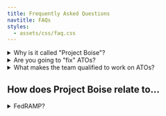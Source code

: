 ```yaml
---
title: Frequently Asked Questions
navtitle: FAQs
styles:
  - assets/css/faq.css
---
```


<details markdown="1">
  <summary>Why is it called "Project Boise"?</summary>
  The project is (arbitrarily) codenamed "Boise" so as not to influence product or marketing decisions.
</details>

<details markdown="1">
  <summary>Are you going to "fix" ATOs?</summary>
  No. See the [Knowns](../../pre-discovery/knowns/) page.
</details>

<details markdown="1">
  <summary>What makes the team qualified to work on ATOs?</summary>
  We aren't, really. At least not on our own. See the [Overview](../).
</details>

## How does Project Boise relate to...

<details markdown="1">
  <summary>FedRAMP?</summary>
  **Both**

  * Deal with software risk management
  * Are housed within the Technology Transformation Service (TTS)
  * Are frequently communicating with one another

  **FedRAMP**

  * Has been around much longer
  * Is focused on shared cloud services
      * Infrastructure as a Service (IaaS)
      * Software as a Service (SaaS)

  **Project Boise**

  * Is doing Discovery, meaning we are in a much more exploratory phase
  * Has a broader focus, in that we are interested in ATOs for all software, rather than just shared services
  * Ideally will produce something useful for FedRAMP and beyond
</details>
